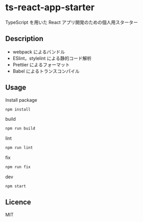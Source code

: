 # ts-react-app-starter

TypeScript を用いた React アプリ開発のための個人用スターター

## Description

- webpack によるバンドル
- ESlint，stylelint による静的コード解析
- Prettier によるフォーマット
- Babel によるトランスコンパイル

## Usage

Install package

```bash
npm install
```

build

```bash
npm run build
```

lint

```bash
npm run lint
```

fix

```bash
npm run fix
```

dev

```bash
npm start
```

## Licence

MIT

